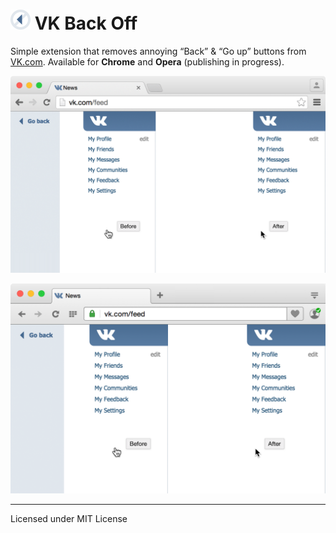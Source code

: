 # <img src="images/icon-64.png" width="32" height="32" align="baseline" alt="VK Back Off logo"> VK Back Off

Simple extension that removes annoying “Back” & “Go up” buttons from [VK.com](https://vk.com/). Available for **Chrome** and **Opera** (publishing in progress).

![VK Back Off in Chrome](pictures/chrome.png)

![VK Back Off in Opera](pictures/opera.png)

---
Licensed under MIT License
